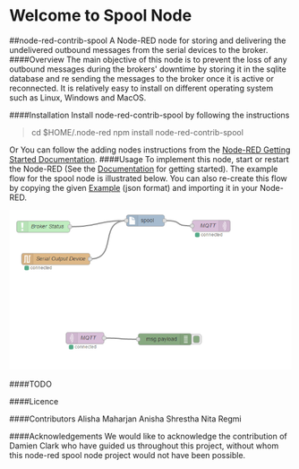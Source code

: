 #
# Welcome to Spool Node
##node-red-contrib-spool
A Node-RED node for storing and delivering the undelivered outbound messages from the serial devices to the broker.
####Overview
The main objective of this node is to prevent the loss of any outbound messages during the brokers' downtime by storing it in the sqlite database and re sending the messages to the broker once it is active or reconnected.
It is relatively easy to install on different operating system such as Linux, Windows and MacOS.

####Installation
Install node-red-contrib-spool by following the instructions 
> cd $HOME/.node-red
> npm install node-red-contrib-spool

Or
You can follow the adding nodes instructions from the [Node-RED Getting Started Documentation][1].
####Usage
To implement this node, start or restart the Node-RED (See the [Documentation][2] for getting started).
The example flow for the spool node is illustrated below. You can also re-create this flow by copying the given [Example][3] (json format) and importing it in your Node-RED. 

![alt Spool Flow](https://github.com/mahjnalisha/node-red-contrib-spool/raw/master/examples/node-red-contrib-spool-example-flow.png)

####TODO


####Licence


####Contributors
Alisha Maharjan
Anisha Shrestha
Nita Regmi
    
####Acknowledgements
We would like to acknowledge the contribution of Damien Clark who have guided us throughout this project, without whom this node-red spool node project would not have been possible. 




  [1]: http://nodered.org/docs/getting-started/adding-nodes

  [2]: http://nodered.org/docs/getting-started/running.html
  [3]: https://github.com/mahjnalisha/node-red-contrib-spool/blob/master/examples/node-red-contrib-spool-example-flow.json



